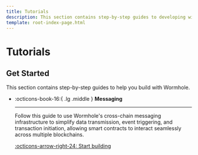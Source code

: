 ```yaml
---
title: Tutorials
description: This section contains step-by-step guides to developing with Wormhole including creating cross-chain contracts and multichain transfers.
template: root-index-page.html
---
```


# Tutorials

## Get Started

This section contains step-by-step guides to help you build with Wormhole. 

<div class="grid cards" markdown>

-   :octicons-book-16:{ .lg .middle } **Messaging**

    ---

    Follow this guide to use Wormhole's cross-chain messaging infrastructure to simplify data transmission, event triggering, and transaction initiation, allowing smart contracts to interact seamlessly across multiple blockchains. 

    [:octicons-arrow-right-24: Start building](/tutorials/messaging/)

</div>




